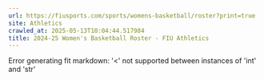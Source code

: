 ```yaml
---
url: https://fiusports.com/sports/womens-basketball/roster?print=true
site: Athletics
crawled_at: 2025-05-13T10:04:44.517984
title: 2024-25 Women's Basketball Roster - FIU Athletics
---
```


Error generating fit markdown: '<' not supported between instances of 'int' and 'str'